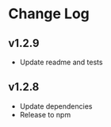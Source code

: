 # Change Log

## v1.2.9
- Update readme and tests

## v1.2.8
- Update dependencies
- Release to npm
